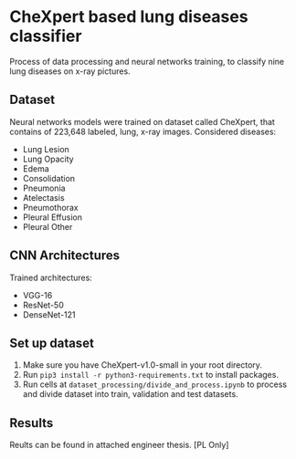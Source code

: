 # CheXpert based lung diseases classifier

Process of data processing and neural networks training, to classify nine lung diseases on x-ray pictures.

## Dataset

Neural networks models were trained on dataset called CheXpert, that contains of 223,648 labeled, lung, x-ray images.
Considered diseases:

- Lung Lesion
- Lung Opacity
- Edema
- Consolidation
- Pneumonia
- Atelectasis
- Pneumothorax
- Pleural Effusion
- Pleural Other

## CNN Architectures

Trained architectures:

- VGG-16
- ResNet-50
- DenseNet-121

## Set up dataset

1. Make sure you have CheXpert-v1.0-small in your root directory.
2. Run `pip3 install -r python3-requirements.txt` to install packages.
3. Run cells at `dataset_processing/divide_and_process.ipynb` to process and divide dataset into train, validation and test datasets.

## Results

Reults can be found in attached engineer thesis. [PL Only]
